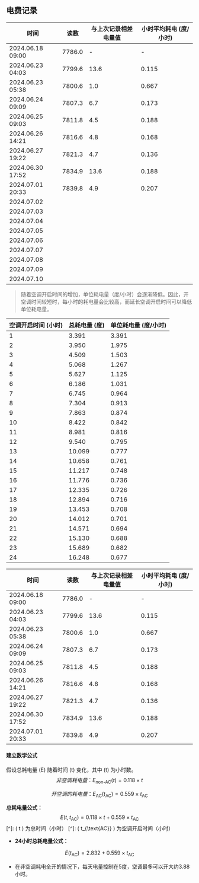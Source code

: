 ## 电费记录

| 时间             | 读数   | 与上次记录相差电量值 | 小时平均耗电 (度/小时) |
| ---------------- | ------ | -------------------- | ---------------------- |
| 2024.06.18 09:00 | 7786.0 | -                    | -                      |
| 2024.06.23 04:03 | 7799.6 | 13.6                 | 0.115                  |
| 2024.06.23 05:38 | 7800.6 | 1.0                  | 0.667                  |
| 2024.06.24 09:09 | 7807.3 | 6.7                  | 0.173                  |
| 2024.06.25 09:03 | 7811.8 | 4.5                  | 0.188                  |
| 2024.06.26 14:21 | 7816.6 | 4.8                  | 0.168                  |
| 2024.06.27 19:22 | 7821.3 | 4.7                  | 0.136                  |
| 2024.06.30 17:52 | 7834.9 | 13.6                 | 0.188                  |
| 2024.07.01 20:33 | 7839.8 | 4.9                  | 0.207                  |
| 2024.07.02       |        |                      |                        |
| 2024.07.03       |        |                      |                        |
| 2024.07.04       |        |                      |                        |
| 2024.07.05       |        |                      |                        |
| 2024.07.06       |        |                      |                        |
| 2024.07.07       |        |                      |                        |
| 2024.07.08       |        |                      |                        |
| 2024.07.09       |        |                      |                        |
| 2024.07.10       |        |                      |                        |

> 随着空调开启时间的增加，单位耗电量（度/小时）会逐渐降低。因此，开空调时间较短时，每小时的耗电量会比较高，而延长空调开启时间可以降低单位耗电量。

| 空调开启时间 (小时) | 总耗电量 (度) | 单位耗电量 (度/小时) |
|------------------|------------|-------------------|
| 1                | 3.391      | 3.391             |
| 2                | 3.950      | 1.975             |
| 3                | 4.509      | 1.503             |
| 4                | 5.068      | 1.267             |
| 5                | 5.627      | 1.125             |
| 6                | 6.186      | 1.031             |
| 7                | 6.745      | 0.964             |
| 8                | 7.304      | 0.913             |
| 9                | 7.863      | 0.874             |
| 10               | 8.422      | 0.842             |
| 11               | 8.981      | 0.816             |
| 12               | 9.540      | 0.795             |
| 13               | 10.099     | 0.777             |
| 14               | 10.658     | 0.761             |
| 15               | 11.217     | 0.748             |
| 16               | 11.776     | 0.736             |
| 17               | 12.335     | 0.726             |
| 18               | 12.894     | 0.716             |
| 19               | 13.453     | 0.708             |
| 20               | 14.012     | 0.701             |
| 21               | 14.571     | 0.694             |
| 22               | 15.130     | 0.688             |
| 23               | 15.689     | 0.682             |
| 24               | 16.248     | 0.677             |





| 时间             | 读数   | 与上次记录相差电量值 | 小时平均耗电 (度/小时) |
| ---------------- | ------ | -------------------- | ---------------------- |
| 2024.06.18 09:00 | 7786.0 | -                    | -                      |
| 2024.06.23 04:03 | 7799.6 | 13.6                 | 0.115                  |
| 2024.06.23 05:38 | 7800.6 | 1.0                  | 0.667                  |
| 2024.06.24 09:09 | 7807.3 | 6.7                  | 0.173                  |
| 2024.06.25 09:03 | 7811.8 | 4.5                  | 0.188                  |
| 2024.06.26 14:21 | 7816.6 | 4.8                  | 0.168                  |
| 2024.06.27 19:22 | 7821.3 | 4.7                  | 0.136                  |
| 2024.06.30 17:52 | 7834.9 | 13.6                 | 0.188                  |
| 2024.07.01 20:33 | 7839.8 | 4.9                  | 0.207                  |

#### **建立数学公式**

假设总耗电量 \(E\) 随着时间 \(t\) 变化，其中 \(t\) 为小时数。
$$
非空调耗电量：E_{\text{non-AC}}(t) = 0.118 \times t
$$

$$
开空调的耗电量：E_{\text{AC}}(t_{\text{AC}}) = 0.559 \times t_{\text{AC}}
$$

**总耗电量公式：**
$$
E(t, t_{\text{AC}}) = 0.118 \times t + 0.559 \times t_{\text{AC}}
$$
[^]: \( t \) 为总时间（小时）
[^]: \( t_{\text{AC}} \) 为空调开启时间（小时）

- **24小时总耗电量公式：**

$$
E(t_{\text{AC}}) = 2.832 + 0.559 \times t_{\text{AC}}
$$

- 在非空调耗电全开的情况下，每天电量控制在5度，空调最多可以开大约3.88小时。

